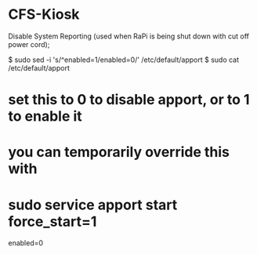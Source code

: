 # CFS-Kiosk

Disable System Reporting (used when RaPi is being shut down with cut off power cord);

$ sudo sed -i 's/^enabled=1/enabled=0/' /etc/default/apport
$ sudo cat /etc/default/apport 
# set this to 0 to disable apport, or to 1 to enable it
# you can temporarily override this with
# sudo service apport start force_start=1
enabled=0
